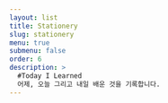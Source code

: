 ```yaml
---
layout: list
title: Stationery
slug: stationery
menu: true
submenu: false
order: 6
description: >
  #Today I Learned
  어제, 오늘 그리고 내일 배운 것을 기록합니다.
---
```


